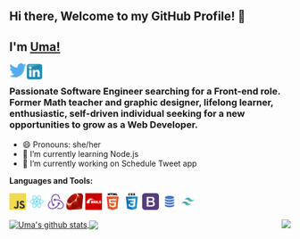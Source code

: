 ## Hi there, Welcome to my GitHub Profile! 👋
## I'm [Uma!](https://www.uma-manandhar.com/) 

<a href="https://twitter.com/imoohma">
  <img align="left" alt="Uma Manandhar | Twitter" width="30px" src="https://raw.githubusercontent.com/mdr-uma/mdr-uma/master/images/twitter-seeklogo.com.svg" />
</a>

<a href="https://www.linkedin.com/in/uma-manandhar/">
  <img align="left" alt="Uma Manandhar | Linkedin" width="30px" src="https://raw.githubusercontent.com/mdr-uma/mdr-uma/master/images/linkedin.svg" />
</a>

<br/>

### Passionate Software Engineer searching for a Front-end role. Former Math teacher and graphic designer, lifelong learner, enthusiastic, self-driven individual seeking for a new opportunities to grow as a Web Developer.


- 😄 Pronouns: she/her
- 🌱 I’m currently learning Node.js
- 🔭 I’m currently working on Schedule Tweet app

**Languages and Tools:**

<code><img height="30" src="https://raw.githubusercontent.com/github/explore/80688e429a7d4ef2fca1e82350fe8e3517d3494d/topics/javascript/javascript.png"></code>
<code><img height="30" src="https://raw.githubusercontent.com/github/explore/80688e429a7d4ef2fca1e82350fe8e3517d3494d/topics/react/react.png"></code>
<code><img height="30" src="https://raw.githubusercontent.com/github/explore/80688e429a7d4ef2fca1e82350fe8e3517d3494d/topics/redux/redux.png"></code>
<code><img height="30" src="https://raw.githubusercontent.com/github/explore/80688e429a7d4ef2fca1e82350fe8e3517d3494d/topics/ruby/ruby.png"></code>
<code><img height="30" src="https://raw.githubusercontent.com/github/explore/80688e429a7d4ef2fca1e82350fe8e3517d3494d/topics/rails/rails.png"></code>
<code><img height="30" src="https://raw.githubusercontent.com/github/explore/80688e429a7d4ef2fca1e82350fe8e3517d3494d/topics/html/html.png"></code>
<code><img height="30" src="https://raw.githubusercontent.com/github/explore/80688e429a7d4ef2fca1e82350fe8e3517d3494d/topics/css/css.png"></code>
<code><img height="30" src="https://raw.githubusercontent.com/github/explore/80688e429a7d4ef2fca1e82350fe8e3517d3494d/topics/bootstrap/bootstrap.png"></code>
<code><img height="30" src="https://raw.githubusercontent.com/github/explore/80688e429a7d4ef2fca1e82350fe8e3517d3494d/topics/sql/sql.png"></code>
<code><img height="30" src="https://raw.githubusercontent.com/github/explore/80688e429a7d4ef2fca1e82350fe8e3517d3494d/topics/tailwind/tailwind.png"></code>

<a href="https://github.com/mdr-uma/github-readme-stats">
  <img align="center" height="160" src="https://github-readme-stats.vercel.app/api?username=mdr-uma&show_icons=true&include_all_commits=true&theme=material-palenight" alt="Uma's github stats" />
</a>

<a href="https://github.com/mdr-uma/github-readme-stats">
  <img align="right" height="160" src="https://github-readme-stats.vercel.app/api/top-langs/?username=mdr-uma&layout=compact&theme=material-palenight" />
</a>
 
<a href="https://github.com/mdr-uma/portfolio">
  <img align="center" height="120" src="https://github-readme-stats.vercel.app/api/pin/?username=mdr-uma&repo=portfolio&theme=material-palenight" />
</a>

